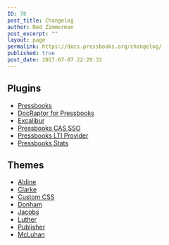 ```yaml
---
ID: 78
post_title: Changelog
author: Ned Zimmerman
post_excerpt: ""
layout: page
permalink: https://docs.pressbooks.org/changelog/
published: true
post_date: 2017-07-07 22:29:32
---
```

## Plugins

- [Pressbooks][1]  
- [DocRaptor for Pressbooks][2]  
- [Excalibur][9]  
- [Pressbooks CAS SSO](https://docs.pressbooks.org/changelog/pressbooks-cas-sso)
- [Pressbooks LTI Provider](https://docs.pressbooks.org/changelog/pressbooks-lti-provider)
- [Pressbooks Stats](https://docs.pressbooks.org/changelog/pressbooks-stats)

## Themes

- [Aldine][10]  
- [Clarke][6]  
- [Custom CSS][4]   
- [Donham][7]
- [Jacobs][11]
- [Luther][8]
- [Publisher][5]  
- [McLuhan][3]  

 [1]: https://docs.pressbooks.org/changelog/pressbooks
 [2]: https://docs.pressbooks.org/changelog/pressbooks-docraptor
 [3]: https://docs.pressbooks.org/changelog/pressbooks-book
 [4]: https://docs.pressbooks.org/changelog/pressbooks-custom-css
 [5]: https://docs.pressbooks.org/changelog/pressbooks-publisher
 [6]: https://docs.pressbooks.org/changelog/pressbooks-clarke
 [7]: https://docs.pressbooks.org/changelog/pressbooks-donham
 [8]: https://docs.pressbooks.org/changelog/pressbooks-luther
 [9]: https://docs.pressbooks.org/changelog/excalibur
 [10]: https://docs.pressbooks.org/changelog/pressbooks-aldine
 [11]: https://docs.pressbooks.org/changelog/pressbooks-jacobs